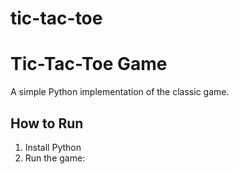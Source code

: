 # tic-tac-toe
# Tic-Tac-Toe Game

A simple Python implementation of the classic game.

## How to Run
1. Install Python
2. Run the game:
